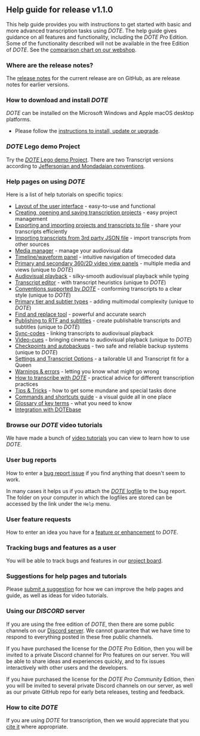 ## Help guide for release v1.1.0

This help guide provides you with instructions to get started with basic and more advanced transcription tasks using _DOTE_.
The help guide gives guidance on all features and functionality, including the _DOTE Pro_ Edition.
Some of the functionality described will not be available in the free Edition of _DOTE_.
See the [comparison chart on our webshop](https://www.dote.aau.dk/license-compare#compare-detail).

### Where are the release notes?

The [release notes](https://github.com/BigSoftVideo/DOTE/releases/tag/v1.0.4) for the current release are on GitHub, as are release notes for earlier versions.

### How to download and install _DOTE_

_DOTE_ can be installed on the Microsoft Windows and Apple macOS desktop platforms.

- Please follow the [instructions to install, update or upgrade](install.md).

### _DOTE_ Lego demo Project

Try the [_DOTE_ Lego demo Project](demo.md).
There are two Transcript versions according to [Jeffersonian and Mondadaian conventions](conventions.md).

### Help pages on using _DOTE_

Here is a list of help tutorials on specific topics:

- [Layout of the user interface](ui.md) - easy-to-use and functional
- [Creating, opening and saving transcription projects](projects.md) - easy project management
- [Exporting and importing projects and transcripts to file](import.md) - share your transcripts efficiently
- [Importing transcripts from 3rd party JSON file](importJSON.md) - import transcripts from other sources
- [Media manager](media.md) - manage your audiovisual data
- [Timeline/waveform panel](timeline.md) - intuitive navigation of timecoded data
- [Primary and secondary 360/2D video view panels](video.md) - multiple media and views (unique to _DOTE_)
- [Audiovisual playback](play.md) - silky-smooth audiovisual playback while typing
- [Transcript editor](transcript.md) - with transcript heuristics (unique to _DOTE_)
- [Conventions supported by _DOTE_](conventions.md) - conforming transcripts to a clear style (unique to _DOTE_)
- [Primary tier and subtier types](tiers.md) - adding multimodal complexity (unique to _DOTE_)
- [Find and replace tool](find.md) - powerful and accurate search
- [Publishing to RTF and subtitles](export.md) - create publishable transcripts and subtitles (unique to _DOTE_)
- [Sync-codes](sync-code.md) - linking transcripts to audiovisual playback
- [Video-cues](cues.md) - bringing cinema to audiovisual playback (unique to _DOTE_)
- [Checkpoints and autobackups](versioncontrol.md) - two safe and reliable backup systems (unique to _DOTE_)
- [Settings and Transcript Options](settings.md) - a tailorable UI and Transcript fit for a Queen
- [Warnings & errors](errors.md) - letting you know what might go wrong
- [How to transcribe with _DOTE_](howto.md) - practical advice for different transcription practices
- [Tips & Tricks](tips.md) - how to get some mundane and special tasks done
- [Commands and shortcuts guide](commands.md) - a visual guide all in one place
- [Glossary of key terms](glossary.md) - what you need to know
- [Integration with DOTEbase](dotebase.md)

### Browse our _DOTE_ video tutorials <a id='tutorials'></a>

We have made a bunch of [video tutorials](tutorials.md) you can view to learn how to use _DOTE_.

### User bug reports

How to enter a [bug report issue](https://github.com/BigSoftVideo/DOTE/issues/new/choose) if you find anything that doesn't seem to work.

In many cases it helps us if you attach the [_DOTE_ logfile](logfile.md) to the bug report.
The folder on your computer in which the logfiles are stored can be accessed by the link under the `Help` menu.

### User feature requests

How to enter an idea you have for a [feature or enhancement](https://github.com/BigSoftVideo/DOTE/issues/new/choose) to _DOTE_.

### Tracking bugs and features as a user

You will be able to track bugs and features in our [project board](https://github.com/BigSoftVideo/DOTE/projects/1).

### Suggestions for help pages and tutorials

Please [submit a suggestion](https://github.com/BigSoftVideo/DOTE/issues/new/choose) for how we can improve the help pages and guide, as well as ideas for video tutorials.

### Using our _DISCORD_ server

If you are using the free edition of _DOTE_, then there are some public channels on our [Discord server](https://discord.gg/8BmuHP7xh4).
We cannot guarantee that we have time to respond to everything posted in these free public channels.

If you have purchased the license for the _DOTE Pro_ Edition, then you will be invited to a private Discord channel for Pro features on our server.
You will be able to share ideas and experiences quickly, and to fix issues interactively with other users and the developers.

If you have purchased the license for the _DOTE Pro Community_ Edition, then you will be invited to several private Discord channels on our server, as well as our private GitHub repo for early beta releases, testing and feedback.

### How to cite _DOTE_

If you are using _DOTE_ for transcription, then we would appreciate that you [cite it](citeDOTE.md) where appropriate.
